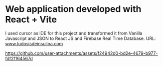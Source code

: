 # Web application developed with React + Vite
I used cursor as IDE for this project and transformed it from Vanilla Javascript and JSON to React JS and Firebase Real Time Database.
URL: www.tudosisdeinsulina.com






https://github.com/user-attachments/assets/f24942d0-bd2e-4679-b977-fdf2f164567d

